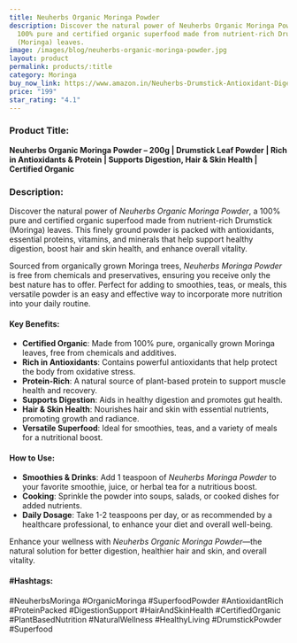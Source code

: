 ```yaml
---
title: Neuherbs Organic Moringa Powder
description: Discover the natural power of Neuherbs Organic Moringa Powder, a
  100% pure and certified organic superfood made from nutrient-rich Drumstick
  (Moringa) leaves.
image: /images/blog/neuherbs-organic-moringa-powder.jpg
layout: product
permalink: products/:title
category: Moringa
buy_now_link: https://www.amazon.in/Neuherbs-Drumstick-Antioxidant-Digestion-Certified/dp/B0D9Q8F954/ref=sr_1_32?crid=JPSHXC1IUKVG&tag=m0150-21
price: "199"
star_rating: "4.1"
---
```

### Product Title:
**Neuherbs Organic Moringa Powder – 200g | Drumstick Leaf Powder | Rich in Antioxidants & Protein | Supports Digestion, Hair & Skin Health | Certified Organic**

### Description:
Discover the natural power of *Neuherbs Organic Moringa Powder*, a 100% pure and certified organic superfood made from nutrient-rich Drumstick (Moringa) leaves. This finely ground powder is packed with antioxidants, essential proteins, vitamins, and minerals that help support healthy digestion, boost hair and skin health, and enhance overall vitality. 

Sourced from organically grown Moringa trees, *Neuherbs Moringa Powder* is free from chemicals and preservatives, ensuring you receive only the best nature has to offer. Perfect for adding to smoothies, teas, or meals, this versatile powder is an easy and effective way to incorporate more nutrition into your daily routine.

#### Key Benefits:
- **Certified Organic**: Made from 100% pure, organically grown Moringa leaves, free from chemicals and additives.
- **Rich in Antioxidants**: Contains powerful antioxidants that help protect the body from oxidative stress.
- **Protein-Rich**: A natural source of plant-based protein to support muscle health and recovery.
- **Supports Digestion**: Aids in healthy digestion and promotes gut health.
- **Hair & Skin Health**: Nourishes hair and skin with essential nutrients, promoting growth and radiance.
- **Versatile Superfood**: Ideal for smoothies, teas, and a variety of meals for a nutritional boost.

#### How to Use:
- **Smoothies & Drinks**: Add 1 teaspoon of *Neuherbs Moringa Powder* to your favorite smoothie, juice, or herbal tea for a nutritious boost.
- **Cooking**: Sprinkle the powder into soups, salads, or cooked dishes for added nutrients.
- **Daily Dosage**: Take 1-2 teaspoons per day, or as recommended by a healthcare professional, to enhance your diet and overall well-being.

Enhance your wellness with *Neuherbs Organic Moringa Powder*—the natural solution for better digestion, healthier hair and skin, and overall vitality.

#### #Hashtags:
#NeuherbsMoringa #OrganicMoringa #SuperfoodPowder #AntioxidantRich #ProteinPacked #DigestionSupport #HairAndSkinHealth #CertifiedOrganic #PlantBasedNutrition #NaturalWellness #HealthyLiving #DrumstickPowder #Superfood
